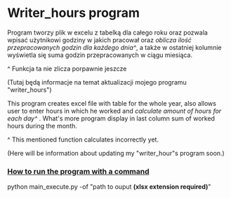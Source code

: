 <h1>Writer_hours program </h1>

Program tworzy plik w excelu z tabelką dla całego roku oraz pozwala wpisać użytnikowi godziny w jakich pracował oraz <i>oblicza ilość przepracowanych godzin dla każdego dnia^</i>, a także w ostatniej kolumnie wyświetla się suma godzin przepracowanych w ciągu miesiąca.

^ Funkcja ta nie zlicza porpawnie jeszcze

(Tutaj będą informacje na temat aktualizacji mojego programu "writer_hours")


This program creates excel file with table for the whole year, also allows user to enter hours in which he worked and <i>calculate amount of hours for each day^ </i>. What's more program display in last column sum of worked hours during the month.

^ This mentioned function calculates incorrectly yet.

(Here will be information about updating my "writer_hour"s program soon.)


<h3><u> How to run the program with a command </u></h3>

python main_execute.py -of "path to ouput <strong>(xlsx extension required)</strong>" 

